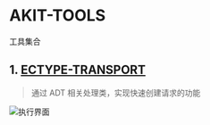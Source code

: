 # AKIT-TOOLS

工具集合

## 1. [ECTYPE-TRANSPORT](./ZAKIT_ECTYPE_TRANSPORT.abap)

> 通过 ADT 相关处理类，实现快速创建请求的功能

![执行界面](attachments/im20240312134643.png)